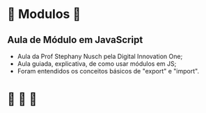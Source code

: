 # :book: Modulos :book:
## Aula de Módulo em JavaScript
* Aula da Prof Stephany Nusch pela Digital Innovation One;
* Aula guiada, explicativa, de como usar módulos em JS;
* Foram entendidos os conceitos básicos de "export" e "import".

# :rocket: :rocket: :rocket: